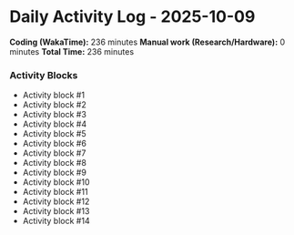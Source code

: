 # Daily Activity Log - 2025-10-09

**Coding (WakaTime):** 236 minutes
**Manual work (Research/Hardware):** 0 minutes
**Total Time:** 236 minutes

### Activity Blocks
- Activity block #1
- Activity block #2
- Activity block #3
- Activity block #4
- Activity block #5
- Activity block #6
- Activity block #7
- Activity block #8
- Activity block #9
- Activity block #10
- Activity block #11
- Activity block #12
- Activity block #13
- Activity block #14
